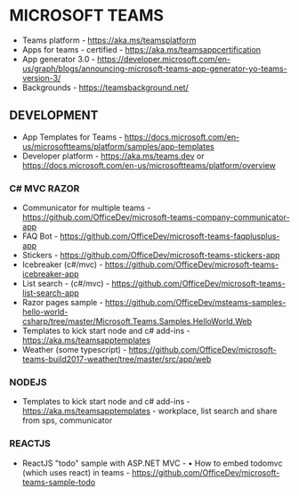 # MICROSOFT TEAMS

* Teams platform - https://aka.ms/teamsplatform
* Apps for teams - certified - https://aka.ms/teamsappcertification
* App generator 3.0 - https://developer.microsoft.com/en-us/graph/blogs/announcing-microsoft-teams-app-generator-yo-teams-version-3/
* Backgrounds - https://teamsbackground.net/

## DEVELOPMENT

* App Templates for Teams - https://docs.microsoft.com/en-us/microsoftteams/platform/samples/app-templates
* Developer platform - https://aka.ms/teams.dev or https://docs.microsoft.com/en-us/microsoftteams/platform/overview

### C# MVC RAZOR

* Communicator for multiple teams - https://github.com/OfficeDev/microsoft-teams-company-communicator-app
* FAQ Bot - https://github.com/OfficeDev/microsoft-teams-faqplusplus-app
* Stickers - https://github.com/OfficeDev/microsoft-teams-stickers-app
* Icebreaker (c#/mvc) - https://github.com/OfficeDev/microsoft-teams-icebreaker-app
* List search - (c#/mvc) - https://github.com/OfficeDev/microsoft-teams-list-search-app
* Razor pages sample - https://github.com/OfficeDev/msteams-samples-hello-world-csharp/tree/master/Microsoft.Teams.Samples.HelloWorld.Web
* Templates to kick start node and c# add-ins - https://aka.ms/teamsapptemplates
* Weather (some typescript) - https://github.com/OfficeDev/microsoft-teams-build2017-weather/tree/master/src/app/web

### NODEJS

* Templates to kick start node and c# add-ins - https://aka.ms/teamsapptemplates - workplace, list search and share from sps, communicator

### REACTJS

* ReactJS "todo" sample with ASP.NET MVC - 	• How to embed todomvc (which uses react) in teams - https://github.com/OfficeDev/microsoft-teams-sample-todo
